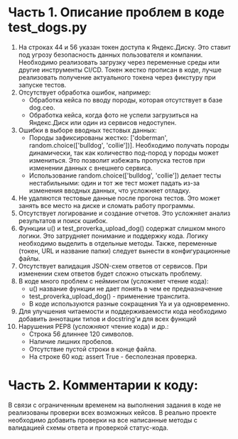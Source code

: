 # Часть 1. Описание проблем в коде test_dogs.py
1. На строках 44 и 56 указан токен доступа к Яндекс.Диску. Это ставит под угрозу безопасность данных пользователя
и компании. Необходимо реализовать загрузку через переменные среды или другие инструменты CI/CD.
Токен жестко прописан в коде, лучше реализовать получение актуального токена через фикстуру при запуске тестов.
2. Отсутствует обработка ошибок, например:
   * Обработка кейса по вводу породы, которая отсутствует в базе dog.ceo.
   * Обработка кейса, когда фото не успели загрузиться на Яндекс.Диск или один из сервисов недоступен.
3. Ошибки в выборе вводных тестовых данных:
   * Породы зафиксированы жестко: ['doberman', random.choice(['bulldog', 'collie'])]. Необходимо получать породы
   динамически, так как количество под-пород у породы может измениться. Это позволит избежать пропуска тестов при изменении
   данных с внешнего сервиса.
   * Использование random.choice(['bulldog', 'collie']) делает тесты нестабильными: один и тот же тест может падать
   из-за изменения вводных данных, что усложняет отладку. 
4. Не удаляются тестовые данные после прогона тестов. Это может занять все место на диске и сломать работу программы.
5. Отсутствует логирование и создание отчетов. Это усложняет анализ результатов и поиск ошибок. 
6. Функции u() и test_proverka_upload_dog() содержат слишком много логики. Это затрудняет понимание и поддержку кода.
Логику необходимо выделить в отдельные методы. Также, переменные (токен, URL и название папки) следует вынести
в конфигурационные файлы.
7. Отсутствует валидация JSON-схем ответов от сервисов. При изменении схем ответов будет сложно отыскать проблему. 
8. В коде много проблем с неймингом (усложняет чтение кода):
    * u() название функции не дает понять в чем ее предназначение
    * test_proverka_upload_dog() - применение транслита. 
    * В коде используются разные сокращения Ya и ya одновременно. 
9. Для улучшения читаемости и поддерживаемости кода необходимо добавить аннотации типов и docstring'и для всех функций
10. Нарушения PEP8 (усложняют чтение кода) и др.:
    * Строка 56 длиннее 120 символов. 
    * Наличие лишних пробелов. 
    * Отсутствие пустой строки в конце файла. 
    * На строке 60 код: assert True - бесполезная проверка.
# Часть 2. Комментарии к коду: 
В связи с ограниченным временем на выполнения задания в коде не реализованы проверки всех возможных кейсов.
В реально проекте необходимо добавить проверки на все написанные методы с валидацией схемы ответа и проверкой статус-кода. 

